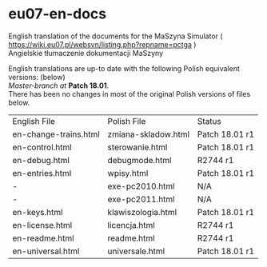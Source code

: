 # eu07-en-docs
English translation of the documents for the MaSzyna Simulator ( https://wiki.eu07.pl/websvn/listing.php?repname=pctga ) 
<br>Angielskie tłumaczenie dokumentacji MaSzyny 

English translations are up-to date with the following Polish equivalent versions: (below) <br>
<i>Master-branch at </i><b>Patch 18.01</b>.<br>
There has been no changes in most of the original Polish versions of files below.
<table>
<tr><td>English File</td><td>Polish File</td><td>Status</td></tr>
<tr><td>en-change-trains.html</td><td>zmiana-skladow.html</td><td>Patch 18.01 r1</td></tr>
<tr><td>en-control.html</td><td>sterowanie.html</td><td>Patch 18.01 r1</td></tr>
<tr><td>en-debug.html</td><td>debugmode.html</td><td>R2744 r1</td></tr>
<tr><td>en-entries.html</td><td>wpisy.html</td><td>Patch 18.01 r1</td></tr>
<tr><td>-</td><td>exe-pc2010.html</td><td>N/A</td></tr>
<tr><td>-</td><td>exe-pc2011.html</td><td>N/A</td></tr>
<tr><td>en-keys.html</td><td>klawiszologia.html</td><td>Patch 18.01 r1</td></tr>
<tr><td>en-license.html</td><td>licencja.html</td><td>R2744 r1</td></tr>
<tr><td>en-readme.html</td><td>readme.html</td><td>R2744 r1</td></tr>
<tr><td>en-universal.html</td><td>universale.html</td><td>Patch 18.01 r1</td></tr>
</table>

